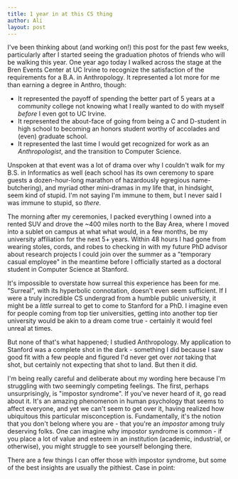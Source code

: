 ```yaml
---
title: 1 year in at this CS thing
author: Ali
layout: post
---
```


I've been thinking about (and working on!) this post for the past few weeks, particularly after I started seeing the graduation photos of friends who will be walking this year. One year ago today I walked across the stage at the Bren Events Center at UC Irvine to recognize the satisfaction of the requirements for a B.A. in Anthropology. It represented a lot more for me than earning a degree in Anthro, though:

- It represented the payoff of spending the better part of 5 years at a community college not knowing what I really wanted to do with myself *before* I even got to UC Irvine.
- It represented the about-face of going from being a C and D-student in high school to becoming an honors student worthy of accolades and (even) graduate school.
- It represented the last time I would get recognized for work as an *Anthropologist*, and the transition to Computer Science.

Unspoken at that event was a lot of drama over why I couldn't walk for my B.S. in Informatics as well (each school has its own ceremony to spare guests a dozen-hour-long marathon of hazardously egregious name-butchering), and myriad other mini-dramas in my life that, in hindsight, seem kind of stupid. I'm not saying I'm immune to them, but I never said I was immune to stupid, so *there*.

The morning after my ceremonies, I packed everything I owned into a rented SUV and drove the ~400 miles north to the Bay Area, where I moved into a sublet on campus at what what would, in a few months, be my university affiliation for the next 5+ years. Within 48 hours I had gone from wearing stoles, cords, and robes to checking in with my future PhD advisor about research projects I could join over the summer as a "temporary casual employee" in the meantime before I officially started as a doctoral student in Computer Science at Stanford.

It's impossible to overstate how surreal this experience has been for me. "Surreal", with its hyperbolic connotation, doesn't even seem sufficient. If I were a truly incredible CS undergrad from a humble public university, it might be a *little* surreal to get to come to Stanford for a PhD. I imagine even for people coming from top tier universities, getting into another top tier university would be akin to a dream come true - certainly it would feel unreal at times.

But none of that's what happened; I studied Anthropology. My application to Stanford was a complete shot in the dark - something I did because I saw good fit with a few people and figured I'd never get over *not* taking that shot, but certainly not expecting that shot to land. But then it did.

I'm being really careful and deliberate about my wording here because I'm struggling with two seemingly competing feelings. The first, perhaps unsurprisingly, is "impostor syndrome". If you've never heard of it, go read about it. It's an amazing phenomenon in human psychology that seems to affect everyone, and yet we can't seem to get over it, having realized how ubiquitous this particular misconception is. Fundamentally, it's the notion that you don't belong where you are - that you're an *impostor* among truly deserving folks. One can imagine why impostor syndrome is common - if you place a lot of value and esteem in an institution (academic, industrial, or otherwise), you might struggle to see yourself belonging there.

There are a few things I can offer those with impostor syndrome, but some of the best insights are usually the pithiest. Case in point:
